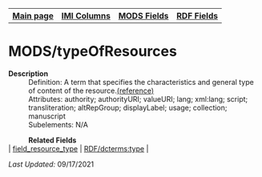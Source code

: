 <!DOCTYPE html>
<html>

<body>
<table style="width:100%">
  <tr>
    <th><a href="index.md">Main page</a></th>
	<th><a href="IMI.md">IMI Columns</a></th>
    <th><a href="MODS.md">MODS Fields</a></th>
    <th><a href="RDF.md">RDF Fields</a></th>
  </tr>
</table>



<h1>MODS/typeOfResources</h1>
<dl>
  <dt><b>Description</b></dt>
  <dd>Definition: A term that specifies the characteristics and general type of content of the resource.<a href="http://www.loc.gov/standards/mods/userguide/typeofresource.html">(reference)</a></dd>
  <dd>Attributes: authority; authorityURI; valueURI; lang; xml:lang; script; transliteration; altRepGroup; displayLabel; usage; collection; manuscript</dd>
  <dd>Subelements: N/A</dd> 
</dl>
<dl>
<dd><b>Related Fields</b></dd>
	| <a href="field_resource_type.md">field_resource_type</a> | <a href="rdf.dcterms.type.md">RDF/dcterms:type</a> |
</dl>
<p><i>Last Updated: </i>09/17/2021<p>
</body>
</html>